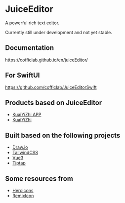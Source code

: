 # JuiceEditor

A powerful rich text editor.

Currently still under development and not yet stable.

## Documentation

<https://cofficlab.github.io/en/juiceEditor/>

## For SwiftUI

<https://github.com/cofficlab/JuiceEditorSwift>

## Products based on JuiceEditor

- [KuaiYiZhi APP](https://apps.apple.com/cn/app/%E5%BF%AB%E6%98%93%E7%9F%A5/id6457892799)
- [KuaiYiZhi](https://www.kuaiyizhi.cn)

## Built based on the following projects

- [Draw.io](https://github.com/jgraph/drawio)
- [TailwindCSS](https://tailwindcss.com/)
- [Vue3](https://v3.vuejs.org/)
- [Tiptap](https://tiptap.dev/)

## Some resources from

- [Heroicons](https://heroicons.com)
- [RemixIcon](https://remixicon.com)

